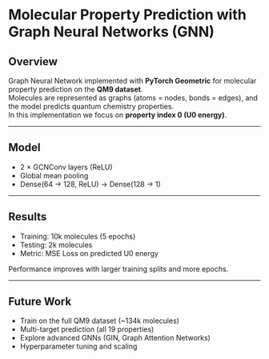 # Molecular Property Prediction with Graph Neural Networks (GNN)

## Overview
Graph Neural Network implemented with **PyTorch Geometric** for molecular property prediction on the **QM9 dataset**.  
Molecules are represented as graphs (atoms = nodes, bonds = edges), and the model predicts quantum chemistry properties.  
In this implementation we focus on **property index 0 (U0 energy)**.

---

## Model
- 2 × GCNConv layers (ReLU)  
- Global mean pooling  
- Dense(64 → 128, ReLU) → Dense(128 → 1)  

---

## Results
- Training: 10k molecules (5 epochs)  
- Testing: 2k molecules  
- Metric: MSE Loss on predicted U0 energy  

Performance improves with larger training splits and more epochs.

---

## Future Work
- Train on the full QM9 dataset (~134k molecules)  
- Multi-target prediction (all 19 properties)  
- Explore advanced GNNs (GIN, Graph Attention Networks)  
- Hyperparameter tuning and scaling


